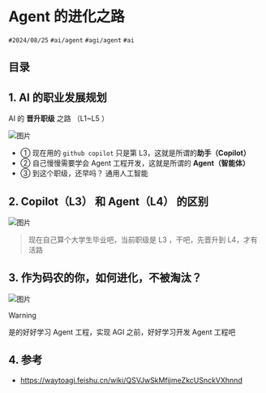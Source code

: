 
# Agent 的进化之路

`#2024/08/25` `#ai/agent`  `#agi/agent`  `#ai` 


## 目录
<!-- toc -->
 ## 1. AI 的职业发展规划 

AI 的 **晋升职级** 之路 （L1~L5 ）

![图片](https://blog-1310531898.cos.ap-beijing.myqcloud.com/832-34-20241012/Pasted%20image%2020240825213157.png)

- ① 现在用的 `github copilot`  只是第 L3，这就是所谓的**助手（Copilot）**
- ② 自己慢慢需要学会 Agent 工程开发，这就是所谓的 **Agent（智能体）**
- ③ 到这个职级，还早吗？ 通用人工智能

## 2. Copilot（L3） 和 Agent（L4） 的区别

![图片](https://blog-1310531898.cos.ap-beijing.myqcloud.com/832-34-20241012/Pasted%20image%2020240825213742.png)

> 现在自己算个大学生毕业吧，当前职级是 L3 ，干吧，先晋升到 L4，才有活路

## 3. 作为码农的你，如何进化，不被淘汰？

![图片](https://blog-1310531898.cos.ap-beijing.myqcloud.com/832-34-20241012/Pasted%20image%2020240825212810.png)

> [!warning]
> 是的好好学习 Agent 工程，实现 AGI 之前，好好学习开发 Agent 工程吧

## 4. 参考

- https://waytoagi.feishu.cn/wiki/QSVJwSkMfijmeZkcUSnckVXhnnd

